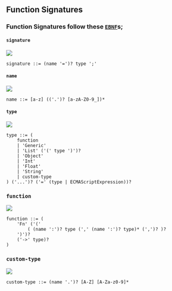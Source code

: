 ## Function Signatures

### Function Signatures follow these [``EBNF``](https://en.wikipedia.org/wiki/Extended_Backus%E2%80%93Naur_Form)s;

#### ``signature``
![](https://cdn.rawgit.com/ElijahKaytor/f.js/b2a7c806/docs/diagrams/signature.svg)
```ebnf
signature ::= (name '=')? type ';'
```
#### ``name``
![](https://cdn.rawgit.com/ElijahKaytor/f.js/b2a7c806/docs/diagrams/name.svg)
```ebnf
name ::= [a-z] (('.')? [a-zA-Z0-9_])*
```
#### ``type``
![](https://cdn.rawgit.com/ElijahKaytor/f.js/0d11caa/docs/diagrams/type.svg)
```ebnf
type ::= (
    function
    | 'Generic'
    | 'List' ('(' type ')')?
    | 'Object'
    | 'Int'
    | 'Float'
    | 'String'
    | custom-type
) ('...')? ('=' (type | ECMAScriptExpression))?
```
### ``function``
![](https://cdn.rawgit.com/ElijahKaytor/f.js/0d11caa/docs/diagrams/function.svg)
```ebnf
function ::= (
    'Fn' ('('
        ( (name ':')? type (',' (name ':')? type)* (',')? )?
    ')')?
    ('->' type)?
)
```
### ``custom-type``
![](https://cdn.rawgit.com/ElijahKaytor/f.js/5fe7697/docs/diagrams/custom-type.svg)
```ebnf
custom-type ::= (name '.')? [A-Z] [A-Za-z0-9]*
```
